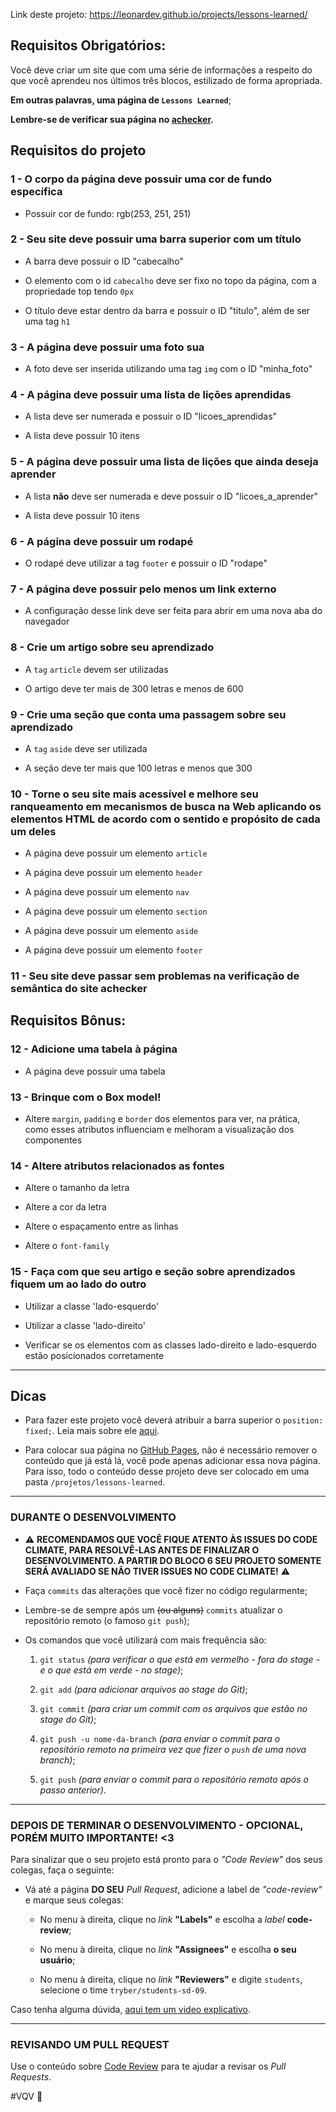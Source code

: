 Link deste projeto: https://leonardev.github.io/projects/lessons-learned/

<!--
# Boas vindas ao repositório do projeto Lições Aprendidas!

Você já usa o GitHub diariamente para desenvolver os exercícios, certo? Agora, para desenvolver os projetos, você deverá seguir as instruções a seguir. Fique atento a cada passo, e se tiver qualquer dúvida, nos envie por _Slack_! #VQV 🚀

Aqui você vai encontrar os detalhes de como estruturar o desenvolvimento do seu projeto a partir desse repositório, utilizando uma `branch` específica e um _Pull Request_ para colocar seus códigos.

### 🗒ANTES DE COMEÇAR A DESENVOLVER:

1. Clone o repositório
  * `git clone https://github.com/tryber/sd-09-project-lessons-learned.git`.
  * Entre na pasta do repositório que você acabou de clonar:
    * `cd sd-09-project-lessons-learned`

2. Crie uma branch a partir da branch `master`
  * Verifique que você está na branch `master`
    * Exemplo: `git branch`
  * Se não estiver, mude para a branch `master`
    * Exemplo: `git checkout master`
  * Agora, crie uma branch onde você vai guardar os `commits` do seu projeto
    * Você deve criar uma branch no seguinte formato: `nome-de-usuario-nome-do-projeto`
    * Exemplo: `git checkout -b joaozinho-lessons-learned-project`

3. Crie na raiz do projeto os arquivos que você precisará desenvolver:
  * Verifique que você está na raiz do projeto
    * Exemplo: `pwd` -> o retorno vai ser algo tipo _/Users/joaozinho/code/**sd-09-project-lessons-learned**_
  * Crie os arquivos index.html e style.css
    * Exemplo: `touch index.html style.css`

4. Adicione as mudanças ao _stage_ do Git e faça um `commit`
  * Verifique que as mudanças ainda não estão no _stage_
    * Exemplo: `git status` (devem aparecer listados os novos arquivos em vermelho)
  * Adicione o novo arquivo ao _stage_ do Git
      * Exemplo:
        * `git add .` (adicionando todas as mudanças - _que estavam em vermelho_ - ao stage do Git)
        * `git status` (devem aparecer listados os arquivos em verde)
  * Faça o `commit` inicial
      * Exemplo:
        * `git commit -m 'iniciando o projeto. VAMOS COM TUDO :rocket:'` (fazendo o primeiro commit)
        * `git status` (deve aparecer uma mensagem tipo _nothing to commit_ )

5. Adicione a sua branch com o novo `commit` ao repositório remoto
  * Usando o exemplo anterior: `git push -u origin joaozinho-lessons-learned-project`

6. Crie um novo `Pull Request` _(PR)_
  * Vá até a página de _Pull Requests_ do [repositório no GitHub](https://github.com/tryber/sd-09-project-lessons-learned/pulls)
  * Clique no botão verde _"New pull request"_
  * Clique na caixa de seleção _"Compare"_ e escolha a sua branch **com atenção**
  * Clique no botão verde _"Create pull request"_
  * Adicione uma descrição para o _Pull Request_, um título claro que o identifique, e clique no botão verde _"Create pull request"_
  * **Não se preocupe em preencher mais nada por enquanto!**
  * Volte até a [página de _Pull Requests_ do repositório](https://github.com/tryber/sd-09-project-lessons-learned/pulls) e confira que o seu _Pull Request_ está criado

# Entregáveis

Para entregar o seu projeto você deverá criar um _Pull Request_ neste repositório.

Este _Pull Request_ deverá conter os arquivos `index.html` e `style.css`, que conterão seu código HTML e CSS, respectivamente.

#### ⚠️ É importante que seus arquivos tenham exatamente estes nomes! ⚠️

Você pode adicionar outros arquivos se julgar necessário.

## Prazo para entrega

O Prazo para entrega é de **7 dias corridos** após o último dia de projeto.

**Exemplo:** Se o último dia de projeto aconteceu na **quarta-feira, dia 17 de junho**, seu prazo final de entrega será na **quarta-feira 24 de junho** às **14 horas**.

Vale ressaltar que os projetos podem ter mais de um dia de duração, por isso o prazo de **7 dias** é contado à partir do último dia de projeto.

Qualquer dúvida, procure a Pessoa Instrutora que te acompanha.

Lembre-se que você pode consultar nosso conteúdo sobre [Git & GitHub](https://course.betrybe.com/intro/git/) sempre que precisar!

## Requisitos do projeto

### 💡Veja o exemplo a seguir de como o projeto pode se parecer depois de pronto. Lembre-se que você pode ~~e deve~~ ir além para deixar o projeto com a sua cara e impressionar à todos!

![exemplo](./exemplo.png)

#### ⚠️ Leia-os atentamente e siga à risca o que for pedido. Em particular, **atente-se para os nomes de _ids_ que alguns elementos de seu projeto devem possuir**. ⚠️

O não cumprimento de um requisito, total ou parcialmente, impactará em sua avaliação.

---

### 👀Observações importantes:

* Os requisitos do seu projeto são avaliados automaticamente, sendo utilizada a resolução de tela de `1366 x 768` (1366 pixels de largura por 768 pixels de altura).

  * #### ⚠️ Logo, recomenda-se desenvolver seu projeto usando a mesma resolução, via instalação [deste plugin](https://chrome.google.com/webstore/detail/window-resizer/kkelicaakdanhinjdeammmilcgefonfh?hl=en) do `Chrome` para facilitar a configuração da resolução. ⚠️

* Atente-se para o tamanho das imagens que você utilizará neste projeto. **Não utilize imagens com um tamanho maior que _500Kb_.**
  * #### ⚠️ Utilize uma ferramenta [como esta](https://picresize.com/pt) para redimensionar as imagens. ⚠️

  * Caso a avaliação falhe com alguma mensagem de erro parecida com `[409:0326/130838.878602:FATAL:memory.cc(22)] Out of memory. size=4194304`, provavelmente as imagens que você está utilizando estão muito grandes. Tente redimensiona-las para um tamanho menor.

* Para verificar se a sua avaliação foi computada com sucesso, você pode verificar os **detalhes da execução do avaliador**.

  * Na página do seu _Pull Request_, acima do "botão de merge", procure por _**"Evaluator job"**_ e clique no link _**"Details"**_;

  * Na página que se abrirá, procure pela linha _**"Cypress evaluator step"**_ e clique nela;

  * Analise os resultados a partir da mensagem _**"(Run Starting)"**_;

  * Caso tenha dúvidas, consulte [este vídeo](https://vimeo.com/420861252) ou procure as pessoas instrutoras.

* Você tem liberdade para adicionar novos comportamentos ao seu projeto, seja na forma de aperfeiçoamentos em requisitos propostos ou novas funcionalidades, **desde que tais comportamentos adicionais não conflitem com os requisitos propostos**.

  * Em outras palavras, você pode fazer mais do que for pedido, mas nunca menos.

* Contudo, tenha em mente que **nada além do que for pedido nos requisitos será avaliado**. _Esta é uma oportunidade de você exercitar sua criatividade e experimentar com os conhecimentos adquiridos._

-->

## Requisitos Obrigatórios:

Você deve criar um site que com uma série de informações a respeito do que você aprendeu nos últimos três blocos, estilizado de forma apropriada.

**Em outras palavras, uma página de `Lessons Learned`**;

**Lembre-se de verificar sua página no [achecker](https://achecker.ca/checker/index.php).**

## Requisitos do projeto

### 1 - O corpo da página deve possuir uma cor de fundo específica

- Possuir cor de fundo: rgb(253, 251, 251)

### 2 - Seu site deve possuir uma barra superior com um título

- A barra deve possuir o ID "cabecalho"

- O elemento com o id `cabecalho` deve ser fixo no topo da página, com a propriedade top tendo `0px`

- O título deve estar dentro da barra e possuir o ID "titulo", além de ser uma tag `h1`

### 3 - A página deve possuir uma foto sua

- A foto deve ser inserida utilizando uma tag `img` com o ID "minha_foto"

### 4 - A página deve possuir uma lista de lições aprendidas

- A lista deve ser numerada e possuir o ID "licoes_aprendidas"

- A lista deve possuir 10 itens

### 5 - A página deve possuir uma lista de lições que ainda deseja aprender

- A lista **não** deve ser numerada e deve possuir o ID "licoes_a_aprender"

- A lista deve possuir 10 itens

### 6 - A página deve possuir um rodapé

- O rodapé deve utilizar a tag `footer` e possuir o ID "rodape"

### 7 - A página deve possuir pelo menos um link externo

- A configuração desse link deve ser feita para abrir em uma nova aba do navegador

### 8 - Crie um artigo sobre seu aprendizado

- A `tag` `article` devem ser utilizadas

- O artigo deve ter mais de 300 letras e menos de 600

### 9 - Crie uma seção que conta uma passagem sobre seu aprendizado

- A `tag` `aside` deve ser utilizada

- A seção deve ter mais que 100 letras e menos que 300

### 10 - Torne o seu site mais acessível e melhore seu ranqueamento em mecanismos de busca na Web aplicando os elementos HTML de acordo com o sentido e propósito de cada um deles

- A página deve possuir um elemento `article`

- A página deve possuir um elemento `header`

- A página deve possuir um elemento `nav`

- A página deve possuir um elemento `section`

- A página deve possuir um elemento `aside`

- A página deve possuir um elemento `footer`

### 11 - Seu site deve passar sem problemas na verificação de semântica do site achecker

## Requisitos Bônus:

### 12 - Adicione uma tabela à página

- A página deve possuir uma tabela

### 13 - Brinque com o Box model!

- Altere `margin`, `padding` e `border` dos elementos para ver, na prática, como esses atributos influenciam e melhoram a visualização dos componentes

### 14 - Altere atributos relacionados as fontes

- Altere o tamanho da letra

- Altere a cor da letra

- Altere o espaçamento entre as linhas

- Altere o `font-family`

### 15 - Faça com que seu artigo e seção sobre aprendizados fiquem um ao lado do outro

- Utilizar a classe 'lado-esquerdo'

- Utilizar a classe 'lado-direito'

- Verificar se os elementos com as classes lado-direito e lado-esquerdo estão posicionados corretamente

---

## Dicas

- Para fazer este projeto você deverá atribuir a barra superior o `position: fixed;`. Leia mais sobre ele [aqui](https://www.w3schools.com/css/css_positioning.asp).

- Para colocar sua página no [GitHub Pages](https://pages.github.com/), não é necessário remover o conteúdo que já está lá, você pode apenas adicionar essa nova página. Para isso, todo o conteúdo desse projeto deve ser colocado em uma pasta `/projetos/lessons-learned`.

---

### DURANTE O DESENVOLVIMENTO

* ⚠ **RECOMENDAMOS QUE VOCÊ FIQUE ATENTO ÀS ISSUES DO CODE CLIMATE, PARA RESOLVÊ-LAS ANTES DE FINALIZAR O DESENVOLVIMENTO. A PARTIR DO BLOCO 6 SEU PROJETO SOMENTE SERÁ AVALIADO SE NÃO TIVER ISSUES NO CODE CLIMATE!** ⚠

* Faça `commits` das alterações que você fizer no código regularmente;

* Lembre-se de sempre após um ~~(ou alguns)~~ `commits` atualizar o repositório remoto (o famoso `git push`);

* Os comandos que você utilizará com mais frequência são:

  1. `git status` _(para verificar o que está em vermelho - fora do stage - e o que está em verde - no stage)_;

  2. `git add` _(para adicionar arquivos ao stage do Git)_;

  3. `git commit` _(para criar um commit com os arquivos que estão no stage do Git)_;

  5. `git push -u nome-da-branch` _(para enviar o commit para o repositório remoto na primeira vez que fizer o `push` de uma nova branch)_;

  4. `git push` _(para enviar o commit para o repositório remoto após o passo anterior)_.

---

### DEPOIS DE TERMINAR O DESENVOLVIMENTO - OPCIONAL, PORÉM MUITO IMPORTANTE! <3

Para sinalizar que o seu projeto está pronto para o _"Code Review"_ dos seus colegas, faça o seguinte:

* Vá até a página **DO SEU** _Pull Request_, adicione a label de _"code-review"_ e marque seus colegas:

  * No menu à direita, clique no _link_ **"Labels"** e escolha a _label_ **code-review**;

  * No menu à direita, clique no _link_ **"Assignees"** e escolha **o seu usuário**;

  * No menu à direita, clique no _link_ **"Reviewers"** e digite `students`, selecione o time `tryber/students-sd-09`.

Caso tenha alguma dúvida, [aqui tem um video explicativo](https://vimeo.com/362189205).

---

### REVISANDO UM PULL REQUEST

Use o conteúdo sobre [Code Review](https://course.betrybe.com/real-life-engineer/code-review/) para te ajudar a revisar os _Pull Requests_.

#VQV 🚀
